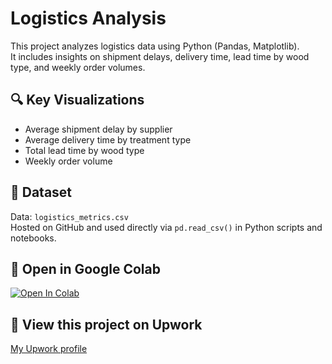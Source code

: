 # Logistics Analysis

This project analyzes logistics data using Python (Pandas, Matplotlib).  
It includes insights on shipment delays, delivery time, lead time by wood type, and weekly order volumes.

## 🔍 Key Visualizations
- Average shipment delay by supplier
- Average delivery time by treatment type
- Total lead time by wood type
- Weekly order volume

## 📂 Dataset
Data: `logistics_metrics.csv`  
Hosted on GitHub and used directly via `pd.read_csv()` in Python scripts and notebooks.

## 🚀 Open in Google Colab
[![Open In Colab](https://colab.research.google.com/assets/colab-badge.svg)](https://colab.research.google.com/github/Andrei-analyst/logistics-analysis/blob/main/logistics_metrics.ipynb)

## 💼 View this project on Upwork
[My Upwork profile](https://www.upwork.com/freelancers/~0152af1106a52493d6)
